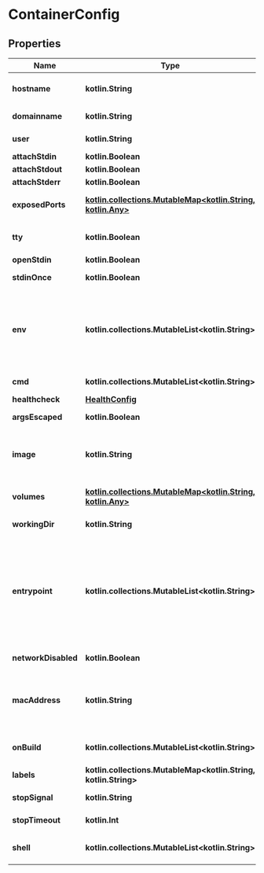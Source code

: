 
# ContainerConfig

## Properties
| Name | Type | Description | Notes |
| ------------ | ------------- | ------------- | ------------- |
| **hostname** | **kotlin.String** | The hostname to use for the container, as a valid RFC 1123 hostname.  |  [optional] |
| **domainname** | **kotlin.String** | The domain name to use for the container.  |  [optional] |
| **user** | **kotlin.String** | The user that commands are run as inside the container. |  [optional] |
| **attachStdin** | **kotlin.Boolean** | Whether to attach to &#x60;stdin&#x60;. |  [optional] |
| **attachStdout** | **kotlin.Boolean** | Whether to attach to &#x60;stdout&#x60;. |  [optional] |
| **attachStderr** | **kotlin.Boolean** | Whether to attach to &#x60;stderr&#x60;. |  [optional] |
| **exposedPorts** | [**kotlin.collections.MutableMap&lt;kotlin.String, kotlin.Any&gt;**](kotlin.Any.md) | An object mapping ports to an empty object in the form:  &#x60;{\&quot;&lt;port&gt;/&lt;tcp|udp|sctp&gt;\&quot;: {}}&#x60;  |  [optional] |
| **tty** | **kotlin.Boolean** | Attach standard streams to a TTY, including &#x60;stdin&#x60; if it is not closed.  |  [optional] |
| **openStdin** | **kotlin.Boolean** | Open &#x60;stdin&#x60; |  [optional] |
| **stdinOnce** | **kotlin.Boolean** | Close &#x60;stdin&#x60; after one attached client disconnects |  [optional] |
| **env** | **kotlin.collections.MutableList&lt;kotlin.String&gt;** | A list of environment variables to set inside the container in the form &#x60;[\&quot;VAR&#x3D;value\&quot;, ...]&#x60;. A variable without &#x60;&#x3D;&#x60; is removed from the environment, rather than to have an empty value.  |  [optional] |
| **cmd** | **kotlin.collections.MutableList&lt;kotlin.String&gt;** | Command to run specified as a string or an array of strings.  |  [optional] |
| **healthcheck** | [**HealthConfig**](HealthConfig.md) |  |  [optional] |
| **argsEscaped** | **kotlin.Boolean** | Command is already escaped (Windows only) |  [optional] |
| **image** | **kotlin.String** | The name (or reference) of the image to use when creating the container, or which was used when the container was created.  |  [optional] |
| **volumes** | [**kotlin.collections.MutableMap&lt;kotlin.String, kotlin.Any&gt;**](kotlin.Any.md) | An object mapping mount point paths inside the container to empty objects.  |  [optional] |
| **workingDir** | **kotlin.String** | The working directory for commands to run in. |  [optional] |
| **entrypoint** | **kotlin.collections.MutableList&lt;kotlin.String&gt;** | The entry point for the container as a string or an array of strings.  If the array consists of exactly one empty string (&#x60;[\&quot;\&quot;]&#x60;) then the entry point is reset to system default (i.e., the entry point used by docker when there is no &#x60;ENTRYPOINT&#x60; instruction in the &#x60;Dockerfile&#x60;).  |  [optional] |
| **networkDisabled** | **kotlin.Boolean** | Disable networking for the container. |  [optional] |
| **macAddress** | **kotlin.String** | MAC address of the container.  Deprecated: this field is deprecated in API v1.44 and up. Use EndpointSettings.MacAddress instead.  |  [optional] |
| **onBuild** | **kotlin.collections.MutableList&lt;kotlin.String&gt;** | &#x60;ONBUILD&#x60; metadata that were defined in the image&#39;s &#x60;Dockerfile&#x60;.  |  [optional] |
| **labels** | **kotlin.collections.MutableMap&lt;kotlin.String, kotlin.String&gt;** | User-defined key/value metadata. |  [optional] |
| **stopSignal** | **kotlin.String** | Signal to stop a container as a string or unsigned integer.  |  [optional] |
| **stopTimeout** | **kotlin.Int** | Timeout to stop a container in seconds. |  [optional] |
| **shell** | **kotlin.collections.MutableList&lt;kotlin.String&gt;** | Shell for when &#x60;RUN&#x60;, &#x60;CMD&#x60;, and &#x60;ENTRYPOINT&#x60; uses a shell.  |  [optional] |



